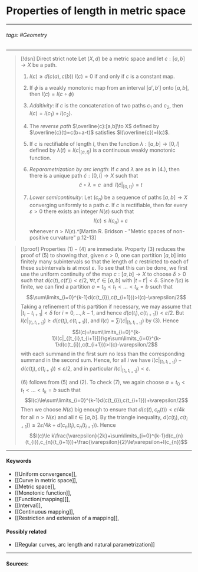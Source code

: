 # Properties of length in metric space
***
###### tags: #Geometry 
***
>[!dsn] Direct strict note
>Let $(X,d)$ be a metric space and let $c:[a,b]\to X$ be a path.
>1. $l(c)\ge d(c(a),c(b))$
>   $l(c)=0$ if and only if $c$ is a constant map.
>
>2. If $\phi$ is a weakly monotonic map from an interval $[a',b']$ onto $[a,b]$, then $l(c)=l(c\circ\phi)$
>3. *Additivity*: if $c$ is the concatenation of two paths $c_{1}$ and $c_{2}$, then $l(c)=l(c_{1})+l(c_{2})$.
>4. The *reverse path* $\overline{c}:[a,b]\to X$ defined by $\overline{c}(t)=c(b+a-t)$ satisfies $l(\overline{c})=l(c)$.
>5. If $c$ is rectifiable of length $l$, then the function $\lambda:[a,b]\to[0,l]$ defined by $\lambda(t)=l(c|_{[a,t]})$ is a continuous weakly monotonic function.
>6. *Reparametrization by arc length*: If $c$ and $\lambda$ are as in (4.), then there is a unique path $\tilde{c}:[0,l]\to X$ such that 
>   $$\tilde{c}\circ\lambda=c\;\;\text{and}\;\;l(\tilde{c}|_{[0,t]})=t$$
>7. *Lower semicontinuity*: Let $(c_{n})$ be a sequence of paths $[a,b]\to X$ converging uniformly to a path $c$. If $c$ is rectifiable, then for every $\varepsilon>0$ there exists an integer $N(\varepsilon)$ such that
>   $$l(c)\le l(c_{n})+\varepsilon$$
>   whenever $n>N(\varepsilon)$.^[Martin R. Bridson - "Metric spaces of non-positive curvature" p.12-13]

>[!proof]
>Properties $(1)-(4)$ are immediate. Property $(3)$ reduces the proof of $(5)$ to showing that, given $\varepsilon>0$, one can partition $[a,b]$ into finitely many subintervals so that the length of $c$ restricted to each of these subintervals is at most $\varepsilon$. To see that this can be done, we first use the uniform continuity of the map $c:[a,b]\to X$ to choose $\delta>0$ such that $d(c(t),c(t'))<\varepsilon/2$, $\forall t,t'\in[a,b]$ with $|t-t'|<\delta$. Since $l(c)$ is finite, we can find a partition $a=t_{0}<t_{1}<\dots<t_{k}=b$ such that
>$$\sum\limits_{i=0}^{k-1}d(c(t_{i}),c(t_{i+1}))>l(c)-\varepsilon/2$$
>Taking a refinement of this partition if necessary, we may assume that $|t_{i}-t_{i+1}|<\delta$ for $i=0,\dots,k-1$, and hence $d(c(t_{i}),c(t_{i+1}))<\varepsilon/2$. But $l(c|_{[t_{i},t_{i+1}]})\ge d(c(t_{i}),c(t_{i+1}))$, and $l(c)=\sum l(c|_{[t_{i},t_{i+1}]})$ by $(3)$. Hence
>$$l(c)=\sum\limits_{i=0}^{k-1}l(c|_{[t_{i},t_{i+1}]})\ge\sum\limits_{i=0}^{k-1}d(c(t_{i}),c(t_{i+1}))>l(c)-\varepsilon/2$$
>with each summand in the first sum no less than the corresponding summand in the second sum. Hence, for all $i$ we have $l(c|_{[t_{i},t_{i+1}]})-d(c(t_{i}),c(t_{i+1}))\le\varepsilon/2$, and in particular $l(c|_{[t_{i},t_{i+1}]})<\varepsilon$.
>
>$(6)$ follows from $(5)$ and $(2)$. To check $(7)$, we again choose $a=t_{0}<t_{1}<\dots<t_{k}=b$ such that
>$$l(c)\le\sum\limits_{i=0}^{k-1}d(c(t_{i}),c(t_{i+1}))+\varepsilon/2$$
>Then we choose $N(\varepsilon)$ big enough to ensure that $d(c(t),c_{n}(t))<\varepsilon/4k$ for all $n>N(\varepsilon)$ and all $t\in[a,b]$. By the triangle inequality, $d(c(t_{i}),c(t_{i+1}))\le2\varepsilon/4k+d(c_{n}(t_{i}),c_{n}(t_{i+1}))$. Hence
>$$l(c)\le k\frac{\varepsilon}{2k}+\sum\limits_{i=0}^{k-1}d(c_{n}(t_{i}),c_{n}(t_{i+1}))+\frac{\varepsilon}{2}\le\varepsilon+l(c_{n})$$
***
#### Keywords
- [[Uniform convergence]],
- [[Curve in metric space]],
- [[Metric space]],
- [[Monotonic function]],
- [[Function(mapping)]],
- [[Interval]],
- [[Continuous mapping]],
- [[Restriction and extension of a mapping]],
#### Possibly related
- [[Regular curves, arc length and natural parametrization]]
***
#### Sources: